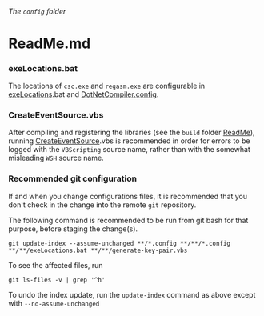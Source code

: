 ###### The `config` folder

# ReadMe.md

### exeLocations.bat

The locations of `csc.exe` and `regasm.exe` 
are configurable in [exeLocations].bat
and [DotNetCompiler.config].

### CreateEventSource.vbs

After compiling and registering the libraries (see 
the `build` folder [ReadMe]), running [CreateEventSource].vbs 
is recommended in order for errors to be 
logged with the `VBScripting` source name, rather 
than with the somewhat misleading `WSH` source name.

### Recommended git configuration

If and when you change configurations files, it is 
recommended that you don't check in the change 
into the remote `git` repository.  

The following command is recommended to be run 
from git bash for that purpose, before staging the change(s).

```
git update-index --assume-unchanged **/*.config **/**/*.config **/**/exeLocations.bat **/**/generate-key-pair.vbs
```

To see the affected files, run

```
git ls-files -v | grep '^h'
```

To undo the index update, run the `update-index` command as above except with `--no-assume-unchanged`


[exeLocations]: ./exeLocations.bat
[DotNetCompiler.config]: ../../class/DotNetCompiler.config
[CreateEventSource]: ./CreateEventSource.vbs
[ReadMe]: ../build/ReadMe.md